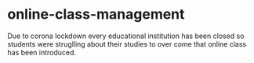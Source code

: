 # online-class-management
Due to corona lockdown every educational institution has been closed so students were struglling about their studies to over come that online class has been introduced. 
